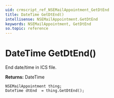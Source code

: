 ```yaml
---
uid: crmscript_ref_NSEMailAppointment_GetDtEnd
title: DateTime GetDtEnd()
intellisense: NSEMailAppointment.GetDtEnd
keywords: NSEMailAppointment, GetDtEnd
so.topic: reference
---
```


# DateTime GetDtEnd()

End date/time in ICS file.

**Returns:** DateTime

```crmscript
NSEMailAppointment thing;
DateTime dtEnd  = thing.GetDtEnd();
```

